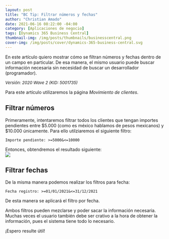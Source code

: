```yaml
---
layout: post
title: "BC Tip: Filtrar números y fechas"
author: "Christian Amado"
date: 2021-06-16 08:22:00 -04:00
category: [Aplicaciones de negocio]
tags: [Dynamics 365 Business Central]
thumbnail-img: /img/posts/thumbnails/businesscentral.png
cover-img: /img/posts/cover/dynamics-365-business-central.svg
---
```


En este artículo quiero mostrar cómo se filtran números y fechas dentro de un campo en particular. De esa manera, el mismo usuario puede buscar información necesaria sin necesidad de buscar un desarrollador (programador).

<!--more-->
*<font size="2">Versión: 2020 Wave 2 (KID: 5001735)</font>*

Para este artículo utilizaremos la página *Movimiento de clientes*.

## Filtrar números
Primeramente, intentaremos filtrar todos los clientes que tengan importes pendientes entre $5.000 (como es méxico hablamos de pesos mexicanos) y $10.000 únicamente. Para ello utilziaremos el siguiente filtro:
```
Importe pendiente: >=5000&<=10000
```
Entonces, obtendremos el resultado siguiente:  
![](/img/posts/2021/06/16/NumbreFilter1.png)  

## Filtrar fechas
De la misma manera podemos realizar los filtros para fecha:
```
Fecha registro: >=01/01/2021&<=31/12/2021
```
De esta manera se aplicará el filtro por fecha.

Ambos filtros pueden mezclarse y poder sacar la información necesaria. Muchas veces el usuario también debe ser crativo a la hora de obtener la información, pues el sistema tiene todo lo necesario.

¡Espero resulte útil!